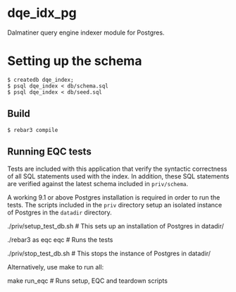 dqe_idx_pg
==========

Dalmatiner query engine indexer module for Postgres.

Setting up the schema
=====================
    $ createdb dqe_index;
    $ psql dqe_index < db/schema.sql
    $ psql dqe_index < db/seed.sql

Build
-----

    $ rebar3 compile

Running EQC tests
-----------------

Tests are included with this application that verify the syntactic correctness
of all SQL statements used with the index.  In addition, these SQL statements
are verified against the latest schema included in `priv/schema`.

A working 9.1 or above Postgres installation is required in order to run the
tests. The scripts included in the `priv` directory setup an isolated instance
of Postgres in the `datadir` directory.

./priv/setup_test_db.sh # This sets up an installation of Postgres in datadir/

./rebar3 as eqc eqc # Runs the tests

./priv/stop_test_db.sh # This stops the instance of Postgres in datadir/

Alternatively, use make to run all:

make run_eqc # Runs setup, EQC and teardown scripts
